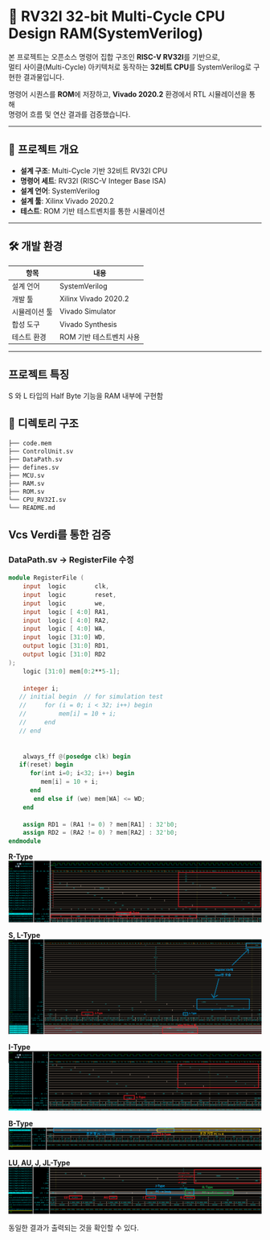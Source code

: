 # 🧠 RV32I 32-bit Multi-Cycle CPU Design RAM(SystemVerilog)

본 프로젝트는 오픈소스 명령어 집합 구조인 **RISC-V RV32I**를 기반으로,  
멀티 사이클(Multi-Cycle) 아키텍처로 동작하는 **32비트 CPU**를 SystemVerilog로 구현한 결과물입니다.  

명령어 시퀀스를 **ROM**에 저장하고, **Vivado 2020.2** 환경에서 RTL 시뮬레이션을 통해  
명령어 흐름 및 연산 결과를 검증했습니다.  

---

## 📌 프로젝트 개요
- **설계 구조**: Multi-Cycle 기반 32비트 RV32I CPU  
- **명령어 세트**: RV32I (RISC-V Integer Base ISA)  
- **설계 언어**: SystemVerilog  
- **설계 툴**: Xilinx Vivado 2020.2  
- **테스트**: ROM 기반 테스트벤치를 통한 시뮬레이션  

---

## 🛠️ 개발 환경

| 항목        | 내용                    |
|-------------|-------------------------|
| 설계 언어   | SystemVerilog           |
| 개발 툴     | Xilinx Vivado 2020.2    |
| 시뮬레이션 툴 | Vivado Simulator        |
| 합성 도구   | Vivado Synthesis        |
| 테스트 환경 | ROM 기반 테스트벤치 사용 |

---

## 프로젝트 특징
S 와 L 타입의 Half Byte 기능을 RAM 내부에 구현함

## 📂 디렉토리 구조
```
├── code.mem
├── ControlUnit.sv
├── DataPath.sv
├── defines.sv
├── MCU.sv
├── RAM.sv
├── ROM.sv
└── CPU_RV32I.sv
└── README.md
```

## Vcs Verdi를 통한 검증

### DataPath.sv -> RegisterFile 수정
```verilog
module RegisterFile (
    input  logic        clk,
    input  logic        reset,
    input  logic        we,
    input  logic [ 4:0] RA1,
    input  logic [ 4:0] RA2,
    input  logic [ 4:0] WA,
    input  logic [31:0] WD,
    output logic [31:0] RD1,
    output logic [31:0] RD2
);
    logic [31:0] mem[0:2**5-1];

    integer i;
   // initial begin  // for simulation test
   //     for (i = 0; i < 32; i++) begin
   //         mem[i] = 10 + i;
   //     end
   // end


    always_ff @(posedge clk) begin
   if(reset) begin
      for(int i=0; i<32; i++) begin
         mem[i] = 10 + i;
      end   
       end else if (we) mem[WA] <= WD;
    end

    assign RD1 = (RA1 != 0) ? mem[RA1] : 32'b0;
    assign RD2 = (RA2 != 0) ? mem[RA2] : 32'b0;
endmodule
```

**R-Type**
![alt text](immage/R.png)

**S, L-Type**
![alt text](immage/SL.png)

**I-Type**
![alt text](immage/I.png)

**B-Type**
![alt text](immage/B.png)

**LU, AU, J, JL-Type**
![alt text](immage/LU,AU,J,JL.png)

동일한 결과가 출력되는 것을 확인할 수 있다.